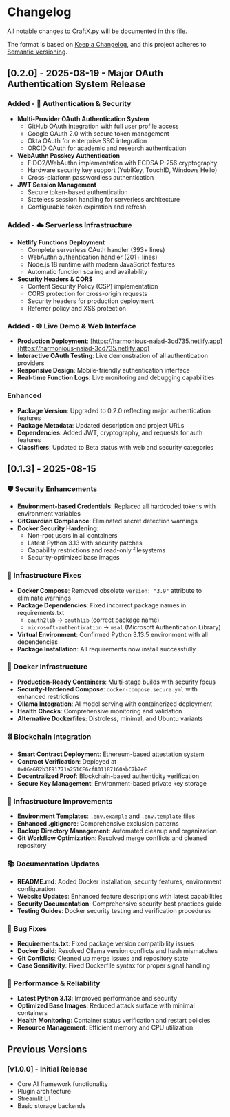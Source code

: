 # Changelog

All notable changes to CraftX.py will be documented in this file.

The format is based on [Keep a Changelog](https://keepachangelog.com/en/1.0.0/),
and this project adheres to [Semantic Versioning](https://semver.org/spec/v2.0.0.html).

## [0.2.0] - 2025-08-19 - Major OAuth Authentication System Release

### Added - 🔐 Authentication & Security

- **Multi-Provider OAuth Authentication System**
  - GitHub OAuth integration with full user profile access
  - Google OAuth 2.0 with secure token management
  - Okta OAuth for enterprise SSO integration
  - ORCID OAuth for academic and research authentication
- **WebAuthn Passkey Authentication**
  - FIDO2/WebAuthn implementation with ECDSA P-256 cryptography
  - Hardware security key support (YubiKey, TouchID, Windows Hello)
  - Cross-platform passwordless authentication
- **JWT Session Management**
  - Secure token-based authentication
  - Stateless session handling for serverless architecture
  - Configurable token expiration and refresh

### Added - ☁️ Serverless Infrastructure

- **Netlify Functions Deployment**
  - Complete serverless OAuth handler (393+ lines)
  - WebAuthn authentication handler (201+ lines)
  - Node.js 18 runtime with modern JavaScript features
  - Automatic function scaling and availability
- **Security Headers & CORS**
  - Content Security Policy (CSP) implementation
  - CORS protection for cross-origin requests
  - Security headers for production deployment
  - Referrer policy and XSS protection

### Added - 🌐 Live Demo & Web Interface

- **Production Deployment**: [https://harmonious-naiad-3cd735.netlify.app](https://harmonious-naiad-3cd735.netlify.app)
- **Interactive OAuth Testing**: Live demonstration of all authentication providers
- **Responsive Design**: Mobile-friendly authentication interface
- **Real-time Function Logs**: Live monitoring and debugging capabilities

### Enhanced

- **Package Version**: Upgraded to 0.2.0 reflecting major authentication features
- **Package Metadata**: Updated description and project URLs
- **Dependencies**: Added JWT, cryptography, and requests for auth features
- **Classifiers**: Updated to Beta status with web and security categories

## [0.1.3] - 2025-08-15

### 🛡️ Security Enhancements

- **Environment-based Credentials**: Replaced all hardcoded tokens with environment variables
- **GitGuardian Compliance**: Eliminated secret detection warnings
- **Docker Security Hardening**:
  - Non-root users in all containers
  - Latest Python 3.13 with security patches
  - Capability restrictions and read-only filesystems
  - Security-optimized base images

### 🔧 Infrastructure Fixes

- **Docker Compose**: Removed obsolete `version: "3.9"` attribute to eliminate warnings
- **Package Dependencies**: Fixed incorrect package names in requirements.txt
  - `oauth2lib` → `oauthlib` (correct package name)
  - `microsoft-authentication` → `msal` (Microsoft Authentication Library)
- **Virtual Environment**: Confirmed Python 3.13.5 environment with all dependencies
- **Package Installation**: All requirements now install successfully

### 🐳 Docker Infrastructure

- **Production-Ready Containers**: Multi-stage builds with security focus
- **Security-Hardened Compose**: `docker-compose.secure.yml` with enhanced restrictions
- **Ollama Integration**: AI model serving with containerized deployment
- **Health Checks**: Comprehensive monitoring and validation
- **Alternative Dockerfiles**: Distroless, minimal, and Ubuntu variants

### ⛓️ Blockchain Integration

- **Smart Contract Deployment**: Ethereum-based attestation system
- **Contract Verification**: Deployed at `0x06a682b3F91771a251CE6cf801187160abC7b7eF`
- **Decentralized Proof**: Blockchain-based authenticity verification
- **Secure Key Management**: Environment-based private key storage

### 🔧 Infrastructure Improvements  

- **Environment Templates**: `.env.example` and `.env.template` files
- **Enhanced .gitignore**: Comprehensive exclusion patterns
- **Backup Directory Management**: Automated cleanup and organization
- **Git Workflow Optimization**: Resolved merge conflicts and cleaned repository

### 📚 Documentation Updates

- **README.md**: Added Docker installation, security features, environment configuration
- **Website Updates**: Enhanced feature descriptions with latest capabilities
- **Security Documentation**: Comprehensive security best practices guide
- **Testing Guides**: Docker security testing and verification procedures

### 🐛 Bug Fixes

- **Requirements.txt**: Fixed package version compatibility issues
- **Docker Build**: Resolved Ollama version conflicts and hash mismatches
- **Git Conflicts**: Cleaned up merge issues and repository state
- **Case Sensitivity**: Fixed Dockerfile syntax for proper signal handling

### 🚀 Performance & Reliability

- **Latest Python 3.13**: Improved performance and security
- **Optimized Base Images**: Reduced attack surface with minimal containers
- **Health Monitoring**: Container status verification and restart policies
- **Resource Management**: Efficient memory and CPU utilization

## Previous Versions

### [v1.0.0] - Initial Release

- Core AI framework functionality
- Plugin architecture
- Streamlit UI
- Basic storage backends
